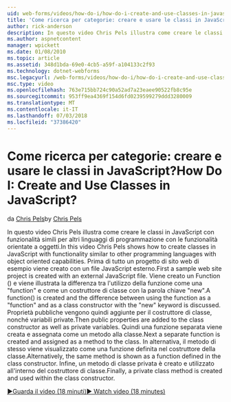 ```yaml
---
uid: web-forms/videos/how-do-i/how-do-i-create-and-use-classes-in-javascript
title: 'Come ricerca per categorie: creare e usare le classi in JavaScript? | Microsoft Docs'
author: rick-anderson
description: In questo video Chris Pels illustra come creare le classi in JavaScript con funzionalità simili per altri linguaggi di programmazione con funzionalità orientate a oggetti...
ms.author: aspnetcontent
manager: wpickett
ms.date: 01/08/2010
ms.topic: article
ms.assetid: 348d1bda-69e0-4cb5-a59f-a104133c2f93
ms.technology: dotnet-webforms
msc.legacyurl: /web-forms/videos/how-do-i/how-do-i-create-and-use-classes-in-javascript
msc.type: video
ms.openlocfilehash: 763e715bb724c90a52ad7a23eaee90522fb8c95e
ms.sourcegitcommit: 953ff9ea4369f154d6fd0239599279ddd3280009
ms.translationtype: MT
ms.contentlocale: it-IT
ms.lasthandoff: 07/03/2018
ms.locfileid: "37386420"
---
```

<a name="how-do-i-create-and-use-classes-in-javascript"></a><span data-ttu-id="a3b43-104">Come ricerca per categorie: creare e usare le classi in JavaScript?</span><span class="sxs-lookup"><span data-stu-id="a3b43-104">How Do I: Create and Use Classes in JavaScript?</span></span>
====================
<span data-ttu-id="a3b43-105">da [Chris Pels](https://twitter.com/chrispels)</span><span class="sxs-lookup"><span data-stu-id="a3b43-105">by [Chris Pels](https://twitter.com/chrispels)</span></span>

<span data-ttu-id="a3b43-106">In questo video Chris Pels illustra come creare le classi in JavaScript con funzionalità simili per altri linguaggi di programmazione con le funzionalità orientate a oggetti.</span><span class="sxs-lookup"><span data-stu-id="a3b43-106">In this video Chris Pels shows how to create classes in JavaScript with functionality similar to other programming languages with object oriented capabilities.</span></span> <span data-ttu-id="a3b43-107">Prima di tutto un progetto di sito web di esempio viene creato con un file JavaScript esterno.</span><span class="sxs-lookup"><span data-stu-id="a3b43-107">First a sample web site project is created with an external JavaScript file.</span></span> <span data-ttu-id="a3b43-108">Viene creato un Function () e viene illustrata la differenza tra l'utilizzo della funzione come una "function" e come un costruttore di classe con la parola chiave "new".</span><span class="sxs-lookup"><span data-stu-id="a3b43-108">A function() is created and the difference between using the function as a "function" and as a class constructor with the "new" keyword is discussed.</span></span> <span data-ttu-id="a3b43-109">Proprietà pubbliche vengono quindi aggiunte per il costruttore di classe, nonché variabili private.</span><span class="sxs-lookup"><span data-stu-id="a3b43-109">Then public properties are added to the class constructor as well as private variables.</span></span> <span data-ttu-id="a3b43-110">Quindi una funzione separata viene creata e assegnata come un metodo alla classe.</span><span class="sxs-lookup"><span data-stu-id="a3b43-110">Next a separate function is created and assigned as a method to the class.</span></span> <span data-ttu-id="a3b43-111">In alternativa, il metodo di stesso viene visualizzato come una funzione definita nel costruttore della classe.</span><span class="sxs-lookup"><span data-stu-id="a3b43-111">Alternatively, the same method is shown as a function defined in the class constructor.</span></span> <span data-ttu-id="a3b43-112">Infine, un metodo di classe privata è creato e utilizzato all'interno del costruttore di classe.</span><span class="sxs-lookup"><span data-stu-id="a3b43-112">Finally, a private class method is created and used within the class constructor.</span></span>

[<span data-ttu-id="a3b43-113">&#9654;Guarda il video (18 minuti)</span><span class="sxs-lookup"><span data-stu-id="a3b43-113">&#9654; Watch video (18 minutes)</span></span>](https://channel9.msdn.com/Blogs/ASP-NET-Site-Videos/how-do-i-create-and-use-classes-in-javascript)
